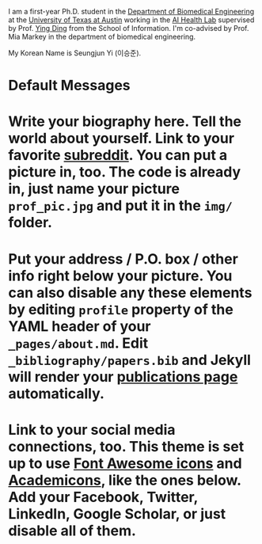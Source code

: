 I am a first-year Ph.D. student in the [Department of Biomedical Engineering](https://www.bme.utexas.edu/) at the [University of Texas at Austin](https://www.utexas.edu/) working in the [AI Health Lab](https://aihealth.ischool.utexas.edu/) supervised by Prof. [Ying Ding](https://yingding.ischool.utexas.edu/) from the School of Information. I'm co-advised by Prof. Mia Markey in the department of biomedical engineering.



My Korean Name is Seungjun Yi (이승준). 

# Default Messages

# Write your biography here. Tell the world about yourself. Link to your favorite [subreddit](http://reddit.com). You can put a picture in, too. The code is already in, just name your picture `prof_pic.jpg` and put it in the `img/` folder.

# Put your address / P.O. box / other info right below your picture. You can also disable any these elements by editing `profile` property of the YAML header of your `_pages/about.md`. Edit `_bibliography/papers.bib` and Jekyll will render your [publications page](/al-folio/publications/) automatically.

# Link to your social media connections, too. This theme is set up to use [Font Awesome icons](https://fontawesome.com/) and [Academicons](https://jpswalsh.github.io/academicons/), like the ones below. Add your Facebook, Twitter, LinkedIn, Google Scholar, or just disable all of them.
